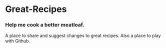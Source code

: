 # Great-Recipes

### Help me cook a better meatloaf.

A place to share and suggest changes to great recipes.  Also a place to play with Github.

